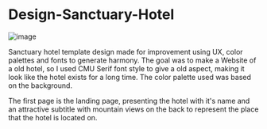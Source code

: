 # Design-Sanctuary-Hotel

![image](https://github.com/user-attachments/assets/0f901d45-fab0-40d8-8e5c-e0c38ab52ad1)

Sanctuary hotel template design made for improvement using UX, color palettes and fonts to generate harmony.
The goal was to make a Website of a old hotel, so I used CMU Serif font style to give a old aspect, making it look like the hotel exists for a long time. 
The color palette used was based on the background.

The first page is the landing page, presenting the hotel with it's name and an attractive subtitle with 
mountain views on the back to represent the place that the hotel is located on.
